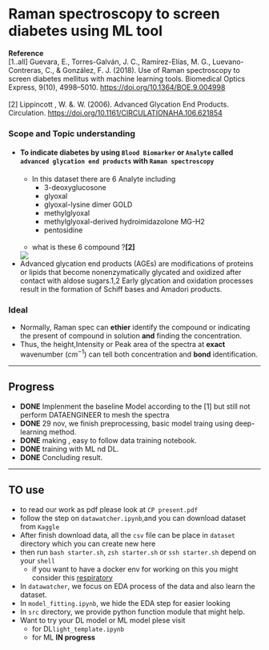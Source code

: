 # Raman spectroscopy to screen diabetes using ML tool

**Reference** 
<br>[1..all]  Guevara, E., Torres-Galván, J. C., Ramírez-Elías, M. G., Luevano-Contreras, C., & González, F. J. (2018). Use of Raman spectroscopy to screen diabetes mellitus with machine learning tools. Biomedical Optics Express, 9(10), 4998–5010. https://doi.org/10.1364/BOE.9.004998
<br><br>[2] Lippincott , W. &. W. (2006). Advanced Glycation End Products. Circulation. https://doi.org/10.1161/CIRCULATIONAHA.106.621854

### Scope and Topic understanding
- #### To indicate diabetes by using `Blood Biomarker` or `Analyte` called `advanced glycation end products` with `Raman spectroscopy`
    - In this dataset there are 6 Analyte including
        - 3-deoxyglucosone
        - glyoxal
        - glyoxal-lysine dimer GOLD
        - methylglyoxal
        - methylglyoxal-derived hydroimidazolone MG-H2
        - pentosidine
    <br><br>
    - what is these 6 compound ?**[2]**<br>
    <img src = 'https://www.ahajournals.org/cms/asset/838a5e28-bbae-46fd-8a56-7f87c632167c/13ff1.jpg'>
- Advanced glycation end products (AGEs) are modifications of proteins or lipids that become nonenzymatically glycated and oxidized after contact with aldose sugars.1,2 Early glycation and oxidation processes result in the formation of Schiff bases and Amadori products. 
### Ideal
- Normally, Raman spec can **ethier** identify the compound or indicating the present of compound in solution **and** finding the concentration.
- Thus, the height,Intensity or Peak area  of the spectra at **exact** wavenumber ($cm^{-1}$) can tell both concentration and **bond** identification.

-----------------------------------------

## Progress 

- **DONE** Implenment the baseline Model according to the [1] but still not perform DATAENGINEER to mesh the spectra 
- **DONE** 29 nov, we finish preprocessing, basic model traing using deep-learning method.
- **DONE** making , easy to follow data training notebook.
- **DONE** training with ML nd DL.
- **DONE** Concluding result.

----------------------------------------------


## TO use

- to read our work as pdf please look at `CP present.pdf`
- follow the step on `datawatcher.ipynb`,and you can download dataset from `Kaggle` 
- After finish download data, all the `csv` file can be place in `dataset` directory which you can create new here
- then run `bash starter.sh`, `zsh starter.sh` or `ssh starter.sh` depend on your `shell`
    - if you want to have a docker env for working on this you might consider this [respiratory](https://github.com/AtiChetsurakul/DataScienceDockerEnv)
- In `datawatcher`, we focus on EDA process of the data and also learn the dataset.
- In `model_fitting.ipynb`, we hide the EDA step for easier looking
- In `src` directory, we provide python function module that might help.
- Want to try your DL model or ML model plese visit 
    - for DL`light_template.ipynb`
    - for ML **IN progress**
